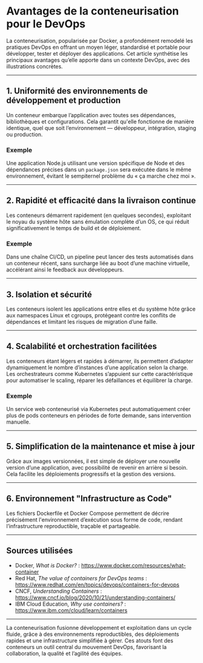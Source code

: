 # Avantages de la conteneurisation pour le DevOps

La conteneurisation, popularisée par Docker, a profondément remodelé les pratiques DevOps en offrant un moyen léger, standardisé et portable pour développer, tester et déployer des applications. Cet article synthétise les principaux avantages qu’elle apporte dans un contexte DevOps, avec des illustrations concrètes.

---

## 1. Uniformité des environnements de développement et production

Un conteneur embarque l’application avec toutes ses dépendances, bibliothèques et configurations. Cela garantit qu'elle fonctionne de manière identique, quel que soit l’environnement — développeur, intégration, staging ou production.

### Exemple

Une application Node.js utilisant une version spécifique de Node et des dépendances précises dans un `package.json` sera exécutée dans le même environnement, évitant le sempiternel problème du « ça marche chez moi ».

---

## 2. Rapidité et efficacité dans la livraison continue

Les conteneurs démarrent rapidement (en quelques secondes), exploitant le noyau du système hôte sans émulation complète d’un OS, ce qui réduit significativement le temps de build et de déploiement.

### Exemple

Dans une chaîne CI/CD, un pipeline peut lancer des tests automatisés dans un conteneur récent, sans surcharge liée au boot d’une machine virtuelle, accélérant ainsi le feedback aux développeurs.

---

## 3. Isolation et sécurité

Les conteneurs isolent les applications entre elles et du système hôte grâce aux namespaces Linux et cgroups, protégeant contre les conflits de dépendances et limitant les risques de migration d’une faille.

---

## 4. Scalabilité et orchestration facilitées

Les conteneurs étant légers et rapides à démarrer, ils permettent d’adapter dynamiquement le nombre d’instances d’une application selon la charge. Les orchestrateurs comme Kubernetes s’appuient sur cette caractéristique pour automatiser le scaling, réparer les défaillances et équilibrer la charge.

### Exemple

Un service web conteneurisé via Kubernetes peut automatiquement créer plus de pods conteneurs en périodes de forte demande, sans intervention manuelle.

---

## 5. Simplification de la maintenance et mise à jour

Grâce aux images versionnées, il est simple de déployer une nouvelle version d’une application, avec possibilité de revenir en arrière si besoin. Cela facilite les déploiements progressifs et la gestion des versions.

---

## 6. Environnement "Infrastructure as Code"

Les fichiers Dockerfile et Docker Compose permettent de décrire précisément l'environnement d’exécution sous forme de code, rendant l’infrastructure reproductible, traçable et partageable.

---

## Sources utilisées

- Docker, *What is Docker?* : https://www.docker.com/resources/what-container  
- Red Hat, *The value of containers for DevOps teams* : https://www.redhat.com/en/topics/devops/containers-for-devops  
- CNCF, *Understanding Containers* : https://www.cncf.io/blog/2020/10/21/understanding-containers/  
- IBM Cloud Education, *Why use containers?* : https://www.ibm.com/cloud/learn/containers   

---

La conteneurisation fusionne développement et exploitation dans un cycle fluide, grâce à des environnements reproductibles, des déploiements rapides et une infrastructure simplifiée à gérer. Ces atouts font des conteneurs un outil central du mouvement DevOps, favorisant la collaboration, la qualité et l’agilité des équipes.